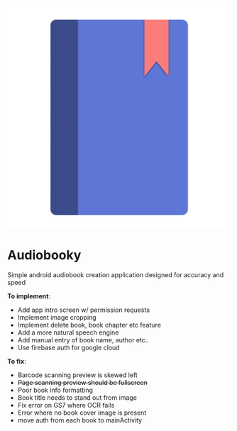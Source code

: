 ![Alt Text](https://raw.githubusercontent.com/Karsten12/Audiobooky/master/app/src/main/ic_launcher2-web.png)

# Audiobooky
Simple android audiobook creation application designed for accuracy and speed

**To implement**:
- Add app intro screen w/ permission requests
- Implement image cropping
- Implement delete book, book chapter etc feature
- Add a more natural speech engine
- Add manual entry of book name, author etc..
- Use firebase auth for google cloud


**To fix**:
- Barcode scanning preview is skewed left
- ~~Page scanning preview should be fullscreen~~
- Poor book info formatting 
- Book title needs to stand out from image
- Fix error on GS7 where OCR fails
- Error where no book cover image is present
- move auth from each book to mainActivity
